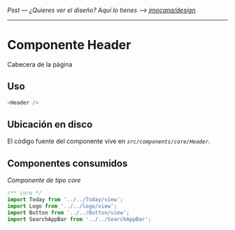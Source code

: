 *Psst — ¿Quieres ver el diseño? Aquí lo tienes --> [jmocana/design](https://github.com/sveltejs/template)*

---

# Componente Header

Cabecera de la página 

## Uso
```js
<Header />
```
## Ubicación en disco
El código fuente del componente vive en *`src/components/core/Header`*.

## Componentes consumidos

*Componente de tipo core*

```js
/** core */
import Today from '../../Today/view';
import Logo from '../../logo/view';
import Button from '../../Button/view';
import SearchAppBar from '../../SearchAppBar';
```